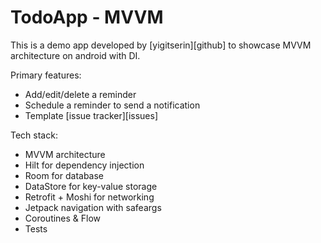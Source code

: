 # TodoApp - MVVM

This is a demo app developed by [yigitserin][github] to showcase MVVM architecture on android with DI.

Primary features:

- Add/edit/delete a reminder
- Schedule a reminder to send a notification
- Template [issue tracker][issues]

Tech stack:

- MVVM architecture
- Hilt for dependency injection
- Room for database
- DataStore for key-value storage
- Retrofit + Moshi for networking
- Jetpack navigation with safeargs
- Coroutines & Flow
- Tests

